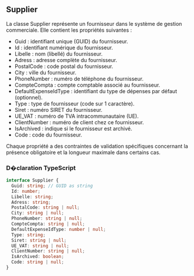 ﻿## Supplier

La classe Supplier représente un fournisseur dans le système de gestion commerciale. Elle contient les propriétés suivantes :

- Guid : identifiant unique (GUID) du fournisseur.
- Id : identifiant numérique du fournisseur.
- Libelle : nom (libellé) du fournisseur.
- Adress : adresse complète du fournisseur.
- PostalCode : code postal du fournisseur.
- City : ville du fournisseur.
- PhoneNumber : numéro de téléphone du fournisseur.
- CompteCompta : compte comptable associé au fournisseur.
- DefaultExpenseIdType : identifiant du type de dépenses par défaut (optionnel).
- Type : type de fournisseur (code sur 1 caractère).
- Siret : numéro SIRET du fournisseur.
- UE_VAT : numéro de TVA intracommunautaire (UE).
- ClientNumber : numéro de client chez ce fournisseur.
- IsArchived : indique si le fournisseur est archivé.
- Code : code du fournisseur.

Chaque propriété a des contraintes de validation spécifiques concernant la présence obligatoire et la longueur maximale dans certains cas.

### D�claration TypeScript
```typescript
interface Supplier {
  Guid: string; // GUID as string
  Id: number;
  Libelle: string;
  Adress: string;
  PostalCode: string | null;
  City: string | null;
  PhoneNumber: string | null;
  CompteCompta: string | null;
  DefaultExpenseIdType: number | null;
  Type: string;
  Siret: string | null;
  UE_VAT: string | null;
  ClientNumber: string | null;
  IsArchived: boolean;
  Code: string | null;
}
```